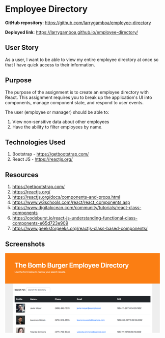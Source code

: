 # Employee Directory

**GitHub repository**:
https://github.com/larrygamboa/employee-directory

**Deployed link**:
https://larrygamboa.github.io/employee-directory/

## User Story

As a user, I want to be able to view my entire employee directory at once so that I have quick access to their information.

## Purpose

The purpose of the assignment is to create an employee directory with React. This assignment requires you to break up the application's UI into components, manage component state, and respond to user events.

The user (employee or manager) should be able to:
1. View non-sensitive data about other employees
2. Have the ability to filter employees by name.

## Technologies Used

1. Bootstrap - https://getbootstrap.com/
2. React JS - https://reactjs.org/

## Resources

1. https://getbootstrap.com/
2. https://reactjs.org/
3. https://reactjs.org/docs/components-and-props.html
4. https://www.w3schools.com/react/react_components.asp
5. https://www.digitalocean.com/community/tutorials/react-class-components
6. https://codeburst.io/react-js-understanding-functional-class-components-e65d723e909
7. https://www.geeksforgeeks.org/reactjs-class-based-components/

## Screenshots

![alt text](https://github.com/larrygamboa/employee-directory/blob/main/react-employee-directory/public/images/employee-directory-screenshot.png)
